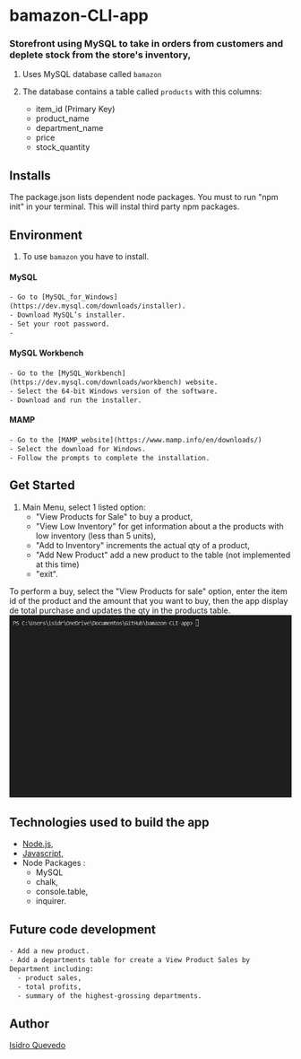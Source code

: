 # bamazon-CLI-app
### Storefront using MySQL to take in orders from customers and deplete stock from the store's inventory, 

1. Uses MySQL database called `bamazon`
   
2. The database contains a table called `products` with this columns:

    - item_id (Primary Key)
    - product_name
    - department_name
    - price
    - stock_quantity

## Installs

The package.json lists dependent node packages. You must to run "npm init" in your terminal. This will instal third party npm packages.

## Environment

1. To use `bamazon` you have to install.

#### MySQL
    - Go to [MySQL_for_Windows](https://dev.mysql.com/downloads/installer).
    - Download MySQL’s installer.
    - Set your root password.
    - 
#### MySQL Workbench
    - Go to the [MySQL_Workbench](https://dev.mysql.com/downloads/workbench) website.
    - Select the 64-bit Windows version of the software.
    - Download and run the installer.

#### MAMP
    - Go to the [MAMP_website](https://www.mamp.info/en/downloads/)
    - Select the download for Windows.
    - Follow the prompts to complete the installation. 

## Get Started

1. Main Menu, select 1 listed option:
   - "View Products for Sale" to buy a product,
   - "View Low Inventory" for get information about a the products with low inventory (less than 5 units),
   - "Add to Inventory" increments the actual qty of a product,
   - "Add New Product" add a new product to the table (not implemented at this time)
   -  "exit".

To perform a buy, select the "View Products for sale" option, enter the item id of the product and the amount that you want to buy, then the app display de total purchase and updates the qty in the products table.
![](./gif/View_products_for_sale.gif)
   
## Technologies used to build the app

   - [Node.js,](https://nodejs.org/en/)
   - [Javascript,](https://www.w3schools.com/js/default.asp)
   - Node Packages :
     - MySQL
     - chalk,
     - console.table,
     - inquirer.

## Future code development

    - Add a new product.
    - Add a departments table for create a View Product Sales by Department including:
      - product sales,
      - total profits,
      - summary of the highest-grossing departments. 

## Author

[Isidro Quevedo](https://iquevedom.github.io/My_Bio/)

